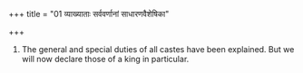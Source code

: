 +++
title = "01 व्याख्याताः सर्ववर्णानां साधारणवैशेषिका"

+++
1. The general and special duties of all castes have been explained. But we will now declare those of a king in particular.
